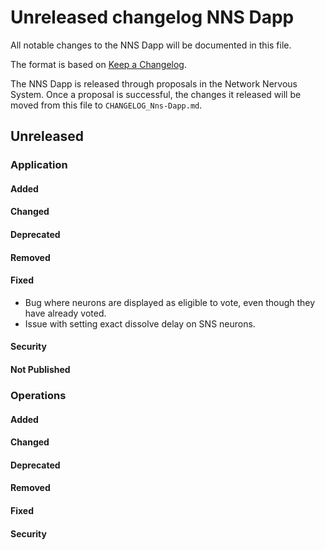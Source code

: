 # Unreleased changelog NNS Dapp

All notable changes to the NNS Dapp will be documented in this file.

The format is based on [Keep a Changelog](https://keepachangelog.com/en/1.0.0/).

The NNS Dapp is released through proposals in the Network Nervous System. Once a
proposal is successful, the changes it released will be moved from this file to
`CHANGELOG_Nns-Dapp.md`.

## Unreleased

### Application

#### Added

#### Changed

#### Deprecated

#### Removed

#### Fixed

* Bug where neurons are displayed as eligible to vote, even though they have already voted.
* Issue with setting exact dissolve delay on SNS neurons.

#### Security

#### Not Published

### Operations

#### Added

#### Changed

#### Deprecated

#### Removed

#### Fixed

#### Security
